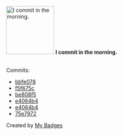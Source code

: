 <img src="https://my-badges.github.io/my-badges/morning-commits.png" alt="I commit in the morning." title="I commit in the morning." width="128">
<strong>I commit in the morning.</strong>
<br><br>

Commits:

- <a href="https://github.com/VandalByte/dedsec-grub2-theme/commit/bbfe078386545688727f44897a7fede8af2c6dda">bbfe078</a>
- <a href="https://github.com/VandalByte/dedsec-grub2-theme/commit/f5f675cf4c46717c226248aaced4c05df575affa">f5f675c</a>
- <a href="https://github.com/VandalByte/vorta.borgbase.com/commit/be808f5d25b344ca52748ac978e0318d4dc701bf">be808f5</a>
- <a href="https://github.com/VandalByte/vorta/commit/e4064b4e39d19934e08cd37d547b1fbbba15e517">e4064b4</a>
- <a href="https://github.com/borgbase/vorta/commit/e4064b4e39d19934e08cd37d547b1fbbba15e517">e4064b4</a>
- <a href="https://github.com/VandalByte/snapbooth/commit/75e7972fe5aff48626b8d68648a9010615688452">75e7972</a>


Created by <a href="https://github.com/my-badges/my-badges">My Badges</a>
